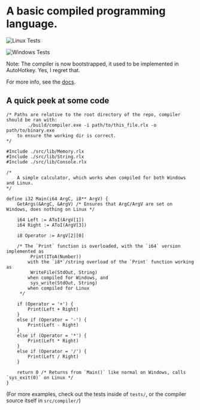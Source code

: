 # A basic compiled programming language.

![Linux Tests](https://github.com/CloakerSmoker/Relax-Language/workflows/Linux%20Tests/badge.svg)

![Windows Tests](https://github.com/CloakerSmoker/Relax-Language/workflows/Windows%20Tests/badge.svg)

Note: The compiler is now bootstrapped, it used to be implemented in AutoHotkey. Yes, I regret that.

For more info, see the [docs](https://cloakersmoker.github.io/Relax-Language/#).

## A quick peek at some code

```
/* Paths are relative to the root directory of the repo, compiler should be ran with:
		./build/compiler.exe -i path/to/this_file.rlx -o path/to/binary.exe
	to ensure the working dir is correct.
*/

#Include ./src/lib/Memory.rlx
#Include ./src/lib/String.rlx
#Include ./src/lib/Console.rlx

/* 
	A simple calculator, which works when compiled for both Windows and Linux.
*/

define i32 Main(i64 ArgC, i8** ArgV) {
	GetArgs(&ArgC, &ArgV) /* Ensures that ArgC/ArgV are set on Windows, does nothing on Linux */
	
	i64 Left := AToI(ArgV[1])
	i64 Right := AToI(ArgV[3])
	
	i8 Operator := ArgV[2][0]
	
	/* The `Print` function is overloaded, with the `i64` version implemented as
		 Print(IToA(Number))
		with the `i8*`/string overload of the `Print` function working as
		 WriteFile(StdOut, String)
		when compiled for Windows, and 
		 sys_write(StdOut, String)
		when compiled for Linux
	 */

	if (Operator = '+') {
		Print(Left + Right)
	}
	else if (Operator = '-') {
		Print(Left - Right)
	}
	else if (Operator = '*') {
		Print(Left * Right)
	}
	else if (Operator = '/') {
		Print(Left / Right)
	}
	
	return 0 /* Returns from `Main()` like normal on Windows, calls `sys_exit(0)` on Linux */
}
```

(For more examples, check out the tests inside of `tests/`, or the compiler source itself in `src/compiler/`)
